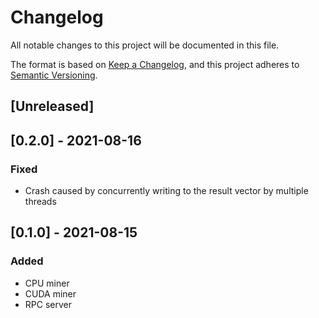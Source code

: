 # Changelog

All notable changes to this project will be documented in this file.

The format is based on [Keep a Changelog](https://keepachangelog.com/en/1.0.0/),
and this project adheres to [Semantic Versioning](https://semver.org/spec/v2.0.0.html).

## [Unreleased]

## [0.2.0] - 2021-08-16
### Fixed

 * Crash caused by concurrently writing to the result vector by multiple threads

## [0.1.0] - 2021-08-15
### Added

 * CPU miner
 * CUDA miner
 * RPC server
